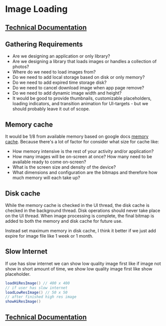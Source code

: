 # Image Loading

## <a href="technical.md">Technical Documentation</a>

## Gathering Requirements
- Are we designing an application or only library?
- Are we designing a library that loads images or handles a collection of photos?
- Where do we need to load images from?
- Do we need to add local storage based on disk or only memory?
- Do we need to add expired time storage disk?
- Do we need to cancel download image when app page remove?
- Do we need to add dynamic image width and height?
- It would be good to provide thumbnails, customizable placeholders, loading indicators, and transition animation for UI-targets - but we should probably leave it out of scope.

## Memory cache
It would be 1/8 from available memory based on google docs <a href="https://developer.android.com/topic/performance/graphics/cache-bitmap#memory-cache">memory cache</a>.
Because there's a lot of factor for consider what size for cache like:
- How memory intensive is the rest of your activity and/or application?
- How many images will be on-screen at once? How many need to be available ready to come on-screen?
- What is the screen size and density of the device?
- What dimensions and configuration are the bitmaps and therefore how much memory will each take up?

## Disk cache
While the memory cache is checked in the UI thread, the disk cache is checked in the background thread. Disk operations should never take place on the UI thread. When image processing is complete, the final bitmap is added to both the memory and disk cache for future use.

Instead set maximum memory in disk cache, I think it better if we just add expire for image file like 1 week or 1 month.

## Slow Internet
If use has slow internet we can show low quality image first like if image not show in short amount of time, we show low quality image first like show placeholder.
```java
loadHiResImage() // 400 x 400
// if user has slow internet
loadLowResImage() // 50 x 50
// after finished high res image
showHiResImage()
```

## <a href="imageloading/technical.md">Technical Documentation</a>